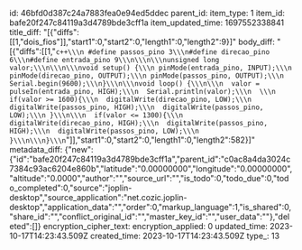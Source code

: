 id: 46bfd0d387c24a7883fea0e94ed5ddec
parent_id: 
item_type: 1
item_id: bafe20f247c84119a3d4789bde3cff1a
item_updated_time: 1697552338841
title_diff: "[{\"diffs\":[[1,\"dois_fios\"]],\"start1\":0,\"start2\":0,\"length1\":0,\"length2\":9}]"
body_diff: "[{\"diffs\":[[1,\"````c++\\\n #define passos_pino 3\\\n#define direcao_pino 6\\\n#define entrada_pino 9\\\n\\\n\\\nunsigned long valor;\\\n\\\n\\\nvoid setup() {\\\n pinMode(entrada_pino, INPUT);\\\n pinMode(direcao_pino, OUTPUT);\\\n pinMode(passos_pino, OUTPUT);\\\n Serial.begin(9600);\\\n}\\\n\\\nvoid loop() {\\\n\\\n  valor = pulseIn(entrada_pino, HIGH);\\\n  Serial.println(valor);\\\n  \\\n  if(valor >= 1600){\\\n  digitalWrite(direcao_pino, LOW);\\\n  digitalWrite(passos_pino, HIGH);\\\n  digitalWrite(passos_pino, LOW);\\\n }\\\n\\\n  if(valor <= 1300){\\\n  digitalWrite(direcao_pino, HIGH);\\\n  digitalWrite(passos_pino, HIGH);\\\n  digitalWrite(passos_pino, LOW);\\\n }\\\n\\\n}\\\n````\"]],\"start1\":0,\"start2\":0,\"length1\":0,\"length2\":582}]"
metadata_diff: {"new":{"id":"bafe20f247c84119a3d4789bde3cff1a","parent_id":"c0ac8a4da3024c7384c93ac6204e860b","latitude":"0.00000000","longitude":"0.00000000","altitude":"0.0000","author":"","source_url":"","is_todo":0,"todo_due":0,"todo_completed":0,"source":"joplin-desktop","source_application":"net.cozic.joplin-desktop","application_data":"","order":0,"markup_language":1,"is_shared":0,"share_id":"","conflict_original_id":"","master_key_id":"","user_data":""},"deleted":[]}
encryption_cipher_text: 
encryption_applied: 0
updated_time: 2023-10-17T14:23:43.509Z
created_time: 2023-10-17T14:23:43.509Z
type_: 13